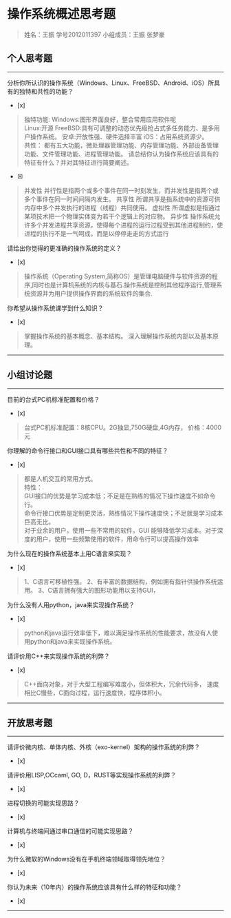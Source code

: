 # 操作系统概述思考题
>姓名：王振  学号2012011397 小组成员：王振 张梦豪
## 个人思考题

---

分析你所认识的操作系统（Windows、Linux、FreeBSD、Android、iOS）所具有的独特和共性的功能？
- [x]  
>独特功能:
>Windows:图形界面良好，整合常用应用软件呢  
>Linux:开源
>FreeBSD:具有可调整的动态优先级抢占式多任务能力、是多用户操作系统。
>安卓:开放性强、硬件选择丰富
>iOS：占用系统资源少。  
>共性：
>都有五大功能，微处理器管理功能、内存管理功能、外部设备管理功能、文件管理功能、进程管理功能。
请总结你认为操作系统应该具有的特征有什么？并对其特征进行简要阐述。
- [x]  

>并发性 并行性是指两个或多个事件在同一时刻发生，而并发性是指两个或多个事件在同一时间间隔内发生。
>共享性 所谓共享是指系统中的资源可供内存中多个并发执行的进程（线程）共同使用。
>虚拟性 所谓虚拟是指通过某项技术把一个物理实体变为若干个逻辑上的对应物。
>异步性 操作系统允许多个并发进程共享资源，使得每个进程的运行过程受到其他进程制约，使进程的执行不是一气呵成，而是以停停走走的方式运行

请给出你觉得的更准确的操作系统的定义？
- [x]  

>操作系统（Operating System,简称OS）是管理电脑硬件与软件资源的程序,同时也是计算机系统的内核与基石.操作系统是控制其他程序运行,管理系统资源并为用户提供操作界面的系统软件的集合.   

你希望从操作系统课学到什么知识？
- [x]  

>掌握操作系统的基本概念、基本结构。
>深入理解操作系统内部以及基本原理。

---

## 小组讨论题

---

目前的台式PC机标准配置和价格？
- [x]  

>台式PC机标准配置：8核CPU。2G独显,750G硬盘,4G内存，
价格：4000元

你理解的命令行接口和GUI接口具有哪些共性和不同的特征？
- [x]  

>都是人机交互的常用方式。    
>特性：  
>GUI接口的优势是学习成本低；不足是在熟练的情况下操作速度不如命令行。  
>命令行接口优势是定制更灵活，熟练情况下操作速度快；不足就是学习成本巨高无比。  
>对于业余的用户，使用一些不常用的软件，GUI 能够降低学习成本。对于深度的用户，使用一些频繁使用的软件，用命令行可以提高操作效率

为什么现在的操作系统基本上用C语言来实现？
- [x]  

> 1、C语言可移植性强。
  2、有丰富的数据结构，例如拥有指针供操作系统运用。
  3、C语言拥有强大的图形功能用以支持GUI，

为什么没有人用python，java来实现操作系统？
- [x]  

>python和java运行效率低下，难以满足操作系统的性能要求，故没有人使用python和java来实现操作系统。


请评价用C++来实现操作系统的利弊？
- [x]  

>C++面向对象，对于大型工程编写难度小，但体积大，冗余代码多，
>速度相比C慢些，C面向过程，运行速度快，程序体积小。


---

## 开放思考题

---

请评价微内核、单体内核、外核（exo-kernel）架构的操作系统的利弊？
- [x]  

>  

请评价用LISP,OCcaml, GO, D，RUST等实现操作系统的利弊？
- [x]  

>  

进程切换的可能实现思路？
- [x]  

>  

计算机与终端间通过串口通信的可能实现思路？
- [x]  

>  

为什么微软的Windows没有在手机终端领域取得领先地位？
- [x]  

>  

你认为未来（10年内）的操作系统应该具有什么样的特征和功能？
- [x]  

>  

---
